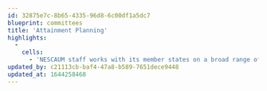 ```yaml
---
id: 32875e7c-8b65-4335-96d8-6c00df1a5dc7
blueprint: committees
title: 'Attainment Planning'
highlights:
  -
    cells:
      - 'NESCAUM staff works with its member states on a broad range of air toxics and public health issues, including state air toxics programs, federal NESHAP standards, characterizing and minimizing air toxics emissions, toxicity evaluations, ambient air toxics measurements, risk communication, and emerging contaminants. The ATPH committee members share the latest information on experiences and developments in air toxics issues relevant to the region.'
updated_by: c21113cb-baf4-47a8-b589-7651dece9448
updated_at: 1644258468
---
```

